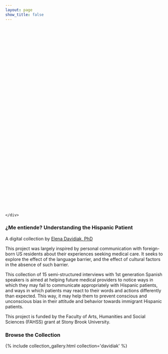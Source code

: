 ```yaml
---
layout: page
show_title: false
---
```

<div class="wax-parallax full-width top-banner">
  <div class="parallax-image" style="margin-top: -1.5rem !important; background-image: url('img/hero.jpg'); background-repeat: no-repeat; background-position: right bottom; background-size: cover; height: 600px !important;"></div>
  
  <div class="parallax-caption">
    <div class="wax-inline-container">
      
    </div>
  </div>
  
</div>

<h3>¿Me entiende? Understanding the Hispanic Patient</h3>

<p>A digital collection by <a href="https://www.stonybrook.edu/commcms/hispanic/people/davidiak.php">Elena Davidiak, PhD</a></p>

<p>This project was largely inspired by personal communication with foreign-born US residents about their experiences seeking medical care. It seeks to explore the effect of the language barrier, and the effect of cultural factors in the absence of such barrier.</p>

<p>This collection of 15 semi-structured interviews with 1st generation Spanish speakers is aimed at helping future medical providers to notice ways in which they may fail to communicate appropriately with Hispanic patients, and ways in which patients may react to their words and actions differently than expected. This way, it may help them to prevent conscious and unconscious bias in their attitude and behavior towards immigrant Hispanic patients.</p>

<p>This project is funded by the Faculty of Arts, Humanities and Social Sciences (FAHSS) grant at Stony Brook University.</p>

### Browse the Collection

{% include collection_gallery.html collection='davidiak' %}
